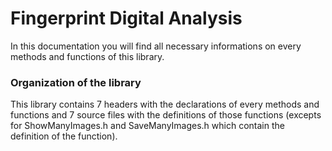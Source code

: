 # Fingerprint Digital Analysis

In this documentation you will find all necessary informations on every 
methods and functions of this library.

### Organization of the library

This library contains 7 headers with the declarations of every methods and functions and 7 source files
with the definitions of those functions (excepts for ShowManyImages.h and SaveManyImages.h which contain the definition of the function).

